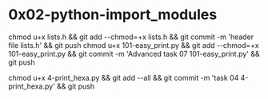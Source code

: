 # 0x02-python-import_modules


chmod u+x lists.h && git add --chmod=+x lists.h && git commit -m 'header file lists.h' && git push
chmod u+x 101-easy_print.py && git add --chmod=+x 101-easy_print.py && git commit -m 'Advanced task 07 101-easy_print.py' && git push

chmod u+x 4-print_hexa.py && git add --all && git commit -m 'task 04 4-print_hexa.py' && git push
